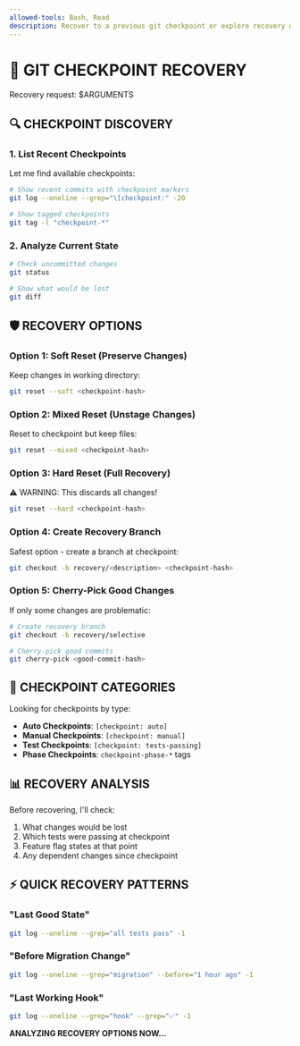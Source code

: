 ```yaml
---
allowed-tools: Bash, Read
description: Recover to a previous git checkpoint or explore recovery options
---
```


# 🔄 GIT CHECKPOINT RECOVERY

Recovery request: $ARGUMENTS

## 🔍 CHECKPOINT DISCOVERY

### 1. List Recent Checkpoints
Let me find available checkpoints:

```bash
# Show recent commits with checkpoint markers
git log --oneline --grep="\[checkpoint:" -20

# Show tagged checkpoints
git tag -l "checkpoint-*"
```

### 2. Analyze Current State
```bash
# Check uncommitted changes
git status

# Show what would be lost
git diff
```

## 🛡️ RECOVERY OPTIONS

### Option 1: Soft Reset (Preserve Changes)
Keep changes in working directory:
```bash
git reset --soft <checkpoint-hash>
```

### Option 2: Mixed Reset (Unstage Changes)
Reset to checkpoint but keep files:
```bash
git reset --mixed <checkpoint-hash>
```

### Option 3: Hard Reset (Full Recovery)
⚠️ WARNING: This discards all changes!
```bash
git reset --hard <checkpoint-hash>
```

### Option 4: Create Recovery Branch
Safest option - create a branch at checkpoint:
```bash
git checkout -b recovery/<description> <checkpoint-hash>
```

### Option 5: Cherry-Pick Good Changes
If only some changes are problematic:
```bash
# Create recovery branch
git checkout -b recovery/selective

# Cherry-pick good commits
git cherry-pick <good-commit-hash>
```

## 🎯 CHECKPOINT CATEGORIES

Looking for checkpoints by type:
- **Auto Checkpoints**: `[checkpoint: auto]`
- **Manual Checkpoints**: `[checkpoint: manual]`
- **Test Checkpoints**: `[checkpoint: tests-passing]`
- **Phase Checkpoints**: `checkpoint-phase-*` tags

## 📊 RECOVERY ANALYSIS

Before recovering, I'll check:
1. What changes would be lost
2. Which tests were passing at checkpoint
3. Feature flag states at that point
4. Any dependent changes since checkpoint

## ⚡ QUICK RECOVERY PATTERNS

### "Last Good State"
```bash
git log --oneline --grep="all tests pass" -1
```

### "Before Migration Change"
```bash
git log --oneline --grep="migration" --before="1 hour ago" -1
```

### "Last Working Hook"
```bash
git log --oneline --grep="hook" --grep="✅" -1
```

**ANALYZING RECOVERY OPTIONS NOW...**